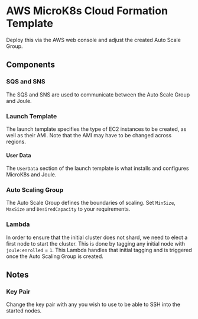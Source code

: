 # AWS MicroK8s Cloud Formation Template

Deploy this via the AWS web console and adjust the created Auto Scale Group.

## Components

### SQS and SNS

The SQS and SNS are used to communicate between the Auto Scale Group and Joule.

### Launch Template

The launch template specifies the type of EC2 instances to be created, as well as their AMI. Note that the AMI may have to be changed across regions.

#### User Data

The `UserData` section of the launch template is what installs and configures MicroK8s and Joule.

### Auto Scaling Group

The Auto Scale Group defines the boundaries of scaling. Set `MinSize`, `MaxSize` and `DesiredCapacity` to your requirements.

### Lambda

In order to ensure that the initial cluster does not shard, we need to elect a first node to start the cluster. This is done by tagging any initial node with `joule:enrolled` = `1`. This Lambda handles that initial tagging and is triggered once the Auto Scaling Group is created.

## Notes

### Key Pair

Change the key pair with any you wish to use to be able to SSH into the started nodes.
